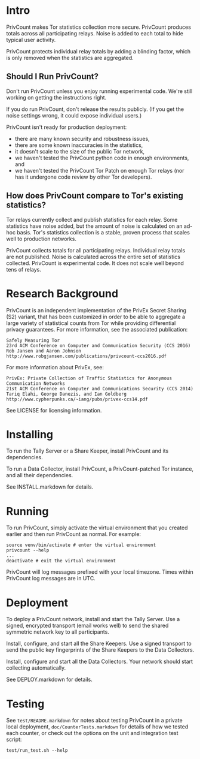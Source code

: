 # Intro

PrivCount makes Tor statistics collection more secure. PrivCount produces
totals across all participating relays. Noise is added to each total to hide
typical user activity.

PrivCount protects individual relay totals by adding a blinding factor, which
is only removed when the statistics are aggregated.

## Should I Run PrivCount?

Don't run PrivCount unless you enjoy running experimental code.
We're still working on getting the instructions right.

If you do run PrivCount, don't release the results publicly.
(If you get the noise settings wrong, it could expose individual users.)

PrivCount isn't ready for production deployment:
* there are many known security and robustness issues,
* there are some known inaccuracies in the statistics,
* it doesn't scale to the size of the public Tor network,
* we haven't tested the PrivCount python code in enough environments, and
* we haven't tested the PrivCount Tor Patch on enough Tor relays
  (nor has it undergone code review by other Tor developers).

## How does PrivCount compare to Tor's existing statistics?

Tor relays currently collect and publish statistics for each relay. Some
statistics have noise added, but the amount of noise is calculated on an
ad-hoc basis. Tor's statistics collection is a stable, proven process that
scales well to production networks.

PrivCount collects totals for all participating relays. Individual relay totals
are not published. Noise is calculated across the entire set of statistics
collected. PrivCount is experimental code. It does not scale well beyond tens
of relays.

# Research Background

PrivCount is an independent implementation of the PrivEx Secret Sharing (S2)
variant, that has been customized in order to be able to aggregate a large
variety of statistical counts from Tor while providing differential privacy
guarantees. For more information, see the associated publication:

```
Safely Measuring Tor
23rd ACM Conference on Computer and Communication Security (CCS 2016)
Rob Jansen and Aaron Johnson
http://www.robgjansen.com/publications/privcount-ccs2016.pdf
```

For more information about PrivEx, see:

```
PrivEx: Private Collection of Traffic Statistics for Anonymous Communication Networks
21st ACM Conference on Computer and Communications Security (CCS 2014)
Tariq Elahi, George Danezis, and Ian Goldberg
http://www.cypherpunks.ca/~iang/pubs/privex-ccs14.pdf
```

See LICENSE for licensing information.

# Installing

To run the Tally Server or a Share Keeper, install PrivCount and its
dependencies.

To run a Data Collector, install PrivCount, a PrivCount-patched Tor instance,
and all their dependencies.

See INSTALL.markdown for details.

# Running

To run PrivCount, simply activate the virtual environment that you created
earlier and then run PrivCount as normal. For example:

    source venv/bin/activate # enter the virtual environment
    privcount --help
    ...
    deactivate # exit the virtual environment

PrivCount will log messages prefixed with your local timezone. Times within
PrivCount log messages are in UTC.

# Deployment

To deploy a PrivCount network, install and start the Tally Server. Use a
signed, encrypted transport (email works well) to send the shared symmetric
network key to all participants.

Install, configure, and start all the Share Keepers. Use a signed transport to
send the public key fingerprints of the Share Keepers to the Data Collectors.

Install, configure and start all the Data Collectors. Your network should
start collecting automatically.

See DEPLOY.markdown for details.

# Testing

See `test/README.markdown` for notes about testing PrivCount in a private
local deployment, `doc/CounterTests.markdown` for details of how we tested
each counter, or check out the options on the unit and integration test script:

    test/run_test.sh --help
